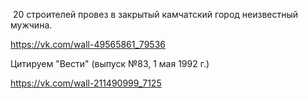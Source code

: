  20 строителей провез в закрытый камчатский город неизвестный мужчина.

https://vk.com/wall-49565861_79536


Цитируем "Вести" (выпуск №83, 1 мая 1992 г.)

https://vk.com/wall-211490999_7125
